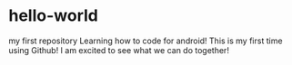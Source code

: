 # hello-world
my first repository
Learning how to code for android!  This is my first time using Github!  I am excited to see what we can do together!
